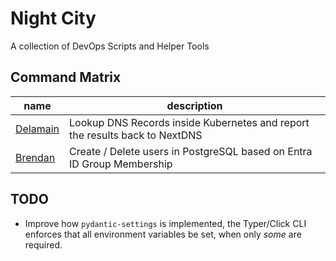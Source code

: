 # Night City

A collection of DevOps Scripts and Helper Tools

## Command Matrix

| name | description |
| ---- | ----------- |
| [Delamain](nightcity/delamain/README.md) | Lookup DNS Records inside Kubernetes and report the results back to NextDNS |
| [Brendan](nightcity/brendan/README.md) | Create / Delete users in PostgreSQL based on Entra ID Group Membership |

## TODO

* Improve how `pydantic-settings` is implemented, the Typer/Click CLI enforces that all environment variables be set, when only _some_ are required.
